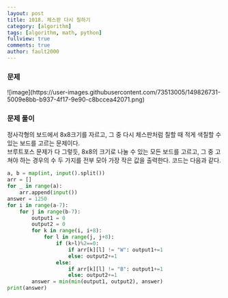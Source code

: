 ```yaml
---
layout: post
title: 1018. 체스판 다시 칠하기
category: [algorithm]
tags: [algorithm, math, python]
fullview: true
comments: true
author: fault2000
---
```

<h3>문제</h3>
![image](https://user-images.githubusercontent.com/73513005/149826731-5009e8bb-b937-4f17-9e90-c8bccea42071.png)
<h3>문제 풀이</h3>
정사각형의 보드에서 8x8크기를 자르고, 그 중 다시 체스판처럼 칠할 때 적게 색칠할 수 있는 보드를 고르는 문제이다.<br>
브루트포스 문제가 다 그렇듯, 8x8의 크기로 나눌 수 있는 모든 보드를 고르고, 그 중 고쳐야 하는 경우의 수 두 가지를 전부 모아 가장 작은 값을 출력한다. 코드는 다음과 같다.


```python
a, b = map(int, input().split())
arr = []
for _ in range(a):
    arr.append(input())
answer = 1250
for i in range(a-7):
    for j in range(b-7):
        output1 = 0
        output2 = 0
        for k in range(i, i+8):
            for l in range(j, j+8):
                if (k+l)%2==0:
                    if arr[k][l] != "W": output1+=1
                    else: output2+=1
                else:
                    if arr[k][l] != "B": output1+=1
                    else: output2+=1
        answer = min(min(output1, output2), answer)
print(answer)
```